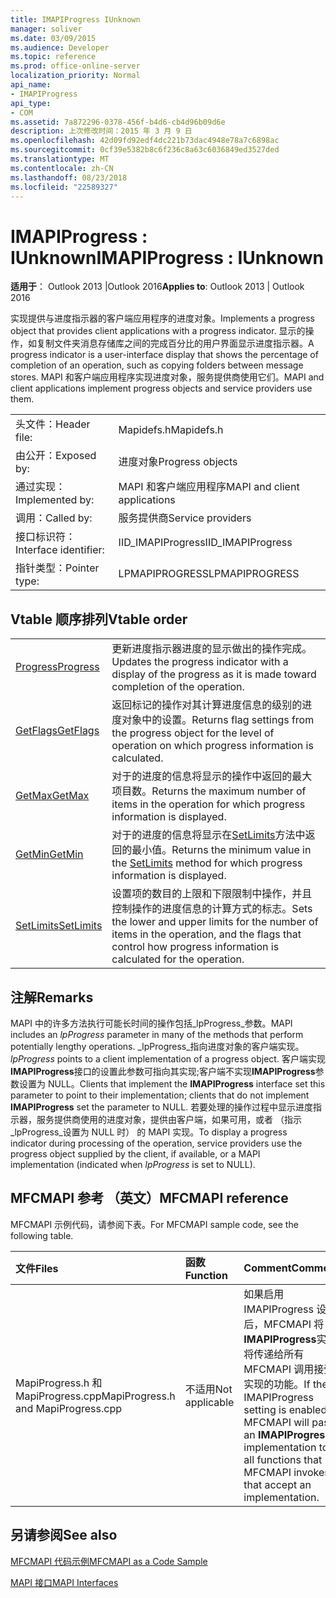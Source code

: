```yaml
---
title: IMAPIProgress IUnknown
manager: soliver
ms.date: 03/09/2015
ms.audience: Developer
ms.topic: reference
ms.prod: office-online-server
localization_priority: Normal
api_name:
- IMAPIProgress
api_type:
- COM
ms.assetid: 7a872296-0378-456f-b4d6-cb4d96b09d6e
description: 上次修改时间：2015 年 3 月 9 日
ms.openlocfilehash: 42d09fd92edf4dc221b73dac4948e78a7c6898ac
ms.sourcegitcommit: 0cf39e5382b8c6f236c8a63c6036849ed3527ded
ms.translationtype: MT
ms.contentlocale: zh-CN
ms.lasthandoff: 08/23/2018
ms.locfileid: "22589327"
---
```

# <a name="imapiprogress--iunknown"></a><span data-ttu-id="a397d-103">IMAPIProgress : IUnknown</span><span class="sxs-lookup"><span data-stu-id="a397d-103">IMAPIProgress : IUnknown</span></span>

  
  
<span data-ttu-id="a397d-104">**适用于**： Outlook 2013 |Outlook 2016</span><span class="sxs-lookup"><span data-stu-id="a397d-104">**Applies to**: Outlook 2013 | Outlook 2016</span></span> 
  
<span data-ttu-id="a397d-105">实现提供与进度指示器的客户端应用程序的进度对象。</span><span class="sxs-lookup"><span data-stu-id="a397d-105">Implements a progress object that provides client applications with a progress indicator.</span></span> <span data-ttu-id="a397d-106">显示的操作，如复制文件夹消息存储库之间的完成百分比的用户界面显示进度指示器。</span><span class="sxs-lookup"><span data-stu-id="a397d-106">A progress indicator is a user-interface display that shows the percentage of completion of an operation, such as copying folders between message stores.</span></span> <span data-ttu-id="a397d-107">MAPI 和客户端应用程序实现进度对象，服务提供商使用它们。</span><span class="sxs-lookup"><span data-stu-id="a397d-107">MAPI and client applications implement progress objects and service providers use them.</span></span> 
  
|||
|:-----|:-----|
|<span data-ttu-id="a397d-108">头文件：</span><span class="sxs-lookup"><span data-stu-id="a397d-108">Header file:</span></span>  <br/> |<span data-ttu-id="a397d-109">Mapidefs.h</span><span class="sxs-lookup"><span data-stu-id="a397d-109">Mapidefs.h</span></span>  <br/> |
|<span data-ttu-id="a397d-110">由公开：</span><span class="sxs-lookup"><span data-stu-id="a397d-110">Exposed by:</span></span>  <br/> |<span data-ttu-id="a397d-111">进度对象</span><span class="sxs-lookup"><span data-stu-id="a397d-111">Progress objects</span></span>  <br/> |
|<span data-ttu-id="a397d-112">通过实现：</span><span class="sxs-lookup"><span data-stu-id="a397d-112">Implemented by:</span></span>  <br/> |<span data-ttu-id="a397d-113">MAPI 和客户端应用程序</span><span class="sxs-lookup"><span data-stu-id="a397d-113">MAPI and client applications</span></span>  <br/> |
|<span data-ttu-id="a397d-114">调用：</span><span class="sxs-lookup"><span data-stu-id="a397d-114">Called by:</span></span>  <br/> |<span data-ttu-id="a397d-115">服务提供商</span><span class="sxs-lookup"><span data-stu-id="a397d-115">Service providers</span></span>  <br/> |
|<span data-ttu-id="a397d-116">接口标识符：</span><span class="sxs-lookup"><span data-stu-id="a397d-116">Interface identifier:</span></span>  <br/> |<span data-ttu-id="a397d-117">IID_IMAPIProgress</span><span class="sxs-lookup"><span data-stu-id="a397d-117">IID_IMAPIProgress</span></span>  <br/> |
|<span data-ttu-id="a397d-118">指针类型：</span><span class="sxs-lookup"><span data-stu-id="a397d-118">Pointer type:</span></span>  <br/> |<span data-ttu-id="a397d-119">LPMAPIPROGRESS</span><span class="sxs-lookup"><span data-stu-id="a397d-119">LPMAPIPROGRESS</span></span>  <br/> |
   
## <a name="vtable-order"></a><span data-ttu-id="a397d-120">Vtable 顺序排列</span><span class="sxs-lookup"><span data-stu-id="a397d-120">Vtable order</span></span>

|||
|:-----|:-----|
|[<span data-ttu-id="a397d-121">Progress</span><span class="sxs-lookup"><span data-stu-id="a397d-121">Progress</span></span>](imapiprogress-progress.md) <br/> |<span data-ttu-id="a397d-122">更新进度指示器进度的显示做出的操作完成。</span><span class="sxs-lookup"><span data-stu-id="a397d-122">Updates the progress indicator with a display of the progress as it is made toward completion of the operation.</span></span>  <br/> |
|[<span data-ttu-id="a397d-123">GetFlags</span><span class="sxs-lookup"><span data-stu-id="a397d-123">GetFlags</span></span>](imapiprogress-getflags.md) <br/> |<span data-ttu-id="a397d-124">返回标记的操作对其计算进度信息的级别的进度对象中的设置。</span><span class="sxs-lookup"><span data-stu-id="a397d-124">Returns flag settings from the progress object for the level of operation on which progress information is calculated.</span></span>  <br/> |
|[<span data-ttu-id="a397d-125">GetMax</span><span class="sxs-lookup"><span data-stu-id="a397d-125">GetMax</span></span>](imapiprogress-getmax.md) <br/> |<span data-ttu-id="a397d-126">对于的进度的信息将显示的操作中返回的最大项目数。</span><span class="sxs-lookup"><span data-stu-id="a397d-126">Returns the maximum number of items in the operation for which progress information is displayed.</span></span>  <br/> |
|[<span data-ttu-id="a397d-127">GetMin</span><span class="sxs-lookup"><span data-stu-id="a397d-127">GetMin</span></span>](imapiprogress-getmin.md) <br/> |<span data-ttu-id="a397d-128">对于的进度的信息将显示在[SetLimits](imapiprogress-setlimits.md)方法中返回的最小值。</span><span class="sxs-lookup"><span data-stu-id="a397d-128">Returns the minimum value in the [SetLimits](imapiprogress-setlimits.md) method for which progress information is displayed.</span></span>  <br/> |
|[<span data-ttu-id="a397d-129">SetLimits</span><span class="sxs-lookup"><span data-stu-id="a397d-129">SetLimits</span></span>](imapiprogress-setlimits.md) <br/> |<span data-ttu-id="a397d-130">设置项的数目的上限和下限限制中操作，并且控制操作的进度信息的计算方式的标志。</span><span class="sxs-lookup"><span data-stu-id="a397d-130">Sets the lower and upper limits for the number of items in the operation, and the flags that control how progress information is calculated for the operation.</span></span>  <br/> |
   
## <a name="remarks"></a><span data-ttu-id="a397d-131">注解</span><span class="sxs-lookup"><span data-stu-id="a397d-131">Remarks</span></span>

<span data-ttu-id="a397d-132">MAPI 中的许多方法执行可能长时间的操作包括_lpProgress_参数。</span><span class="sxs-lookup"><span data-stu-id="a397d-132">MAPI includes an  _lpProgress_ parameter in many of the methods that perform potentially lengthy operations.</span></span>  <span data-ttu-id="a397d-133">_lpProgress_指向进度对象的客户端实现。</span><span class="sxs-lookup"><span data-stu-id="a397d-133">_lpProgress_ points to a client implementation of a progress object.</span></span> <span data-ttu-id="a397d-134">客户端实现**IMAPIProgress**接口的设置此参数可指向其实现;客户端不实现**IMAPIProgress**参数设置为 NULL。</span><span class="sxs-lookup"><span data-stu-id="a397d-134">Clients that implement the **IMAPIProgress** interface set this parameter to point to their implementation; clients that do not implement **IMAPIProgress** set the parameter to NULL.</span></span> <span data-ttu-id="a397d-135">若要处理的操作过程中显示进度指示器，服务提供商使用的进度对象，提供由客户端，如果可用，或者 （指示_lpProgress_设置为 NULL 时） 的 MAPI 实现。</span><span class="sxs-lookup"><span data-stu-id="a397d-135">To display a progress indicator during processing of the operation, service providers use the progress object supplied by the client, if available, or a MAPI implementation (indicated when  _lpProgress_ is set to NULL).</span></span> 
  
## <a name="mfcmapi-reference"></a><span data-ttu-id="a397d-136">MFCMAPI 参考 （英文）</span><span class="sxs-lookup"><span data-stu-id="a397d-136">MFCMAPI reference</span></span>

<span data-ttu-id="a397d-137">MFCMAPI 示例代码，请参阅下表。</span><span class="sxs-lookup"><span data-stu-id="a397d-137">For MFCMAPI sample code, see the following table.</span></span>
  
|<span data-ttu-id="a397d-138">**文件**</span><span class="sxs-lookup"><span data-stu-id="a397d-138">**Files**</span></span>|<span data-ttu-id="a397d-139">**函数**</span><span class="sxs-lookup"><span data-stu-id="a397d-139">**Function**</span></span>|<span data-ttu-id="a397d-140">**Comment**</span><span class="sxs-lookup"><span data-stu-id="a397d-140">**Comment**</span></span>|
|:-----|:-----|:-----|
|<span data-ttu-id="a397d-141">MapiProgress.h 和 MapiProgress.cpp</span><span class="sxs-lookup"><span data-stu-id="a397d-141">MapiProgress.h and MapiProgress.cpp</span></span>  <br/> |<span data-ttu-id="a397d-142">不适用</span><span class="sxs-lookup"><span data-stu-id="a397d-142">Not applicable</span></span>  <br/> |<span data-ttu-id="a397d-143">如果启用 IMAPIProgress 设置后，MFCMAPI 将**IMAPIProgress**实现将传递给所有 MFCMAPI 调用接受实现的功能。</span><span class="sxs-lookup"><span data-stu-id="a397d-143">If the IMAPIProgress setting is enabled, MFCMAPI will pass an **IMAPIProgress** implementation to all functions that MFCMAPI invokes that accept an implementation.</span></span>  <br/> |
   
## <a name="see-also"></a><span data-ttu-id="a397d-144">另请参阅</span><span class="sxs-lookup"><span data-stu-id="a397d-144">See also</span></span>



[<span data-ttu-id="a397d-145">MFCMAPI 代码示例</span><span class="sxs-lookup"><span data-stu-id="a397d-145">MFCMAPI as a Code Sample</span></span>](mfcmapi-as-a-code-sample.md)
  
[<span data-ttu-id="a397d-146">MAPI 接口</span><span class="sxs-lookup"><span data-stu-id="a397d-146">MAPI Interfaces</span></span>](mapi-interfaces.md)

